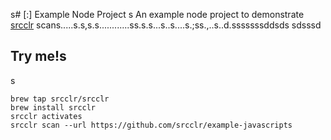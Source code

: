s# [:] Example Node Project
s
An example node project to demonstrate [srcclr](https://www.srcclr.com) scans.....s.s,s.s............ss.s.s...s..s....s.;ss.,..s..d.sssssssddsds
sdsssd
## Try me!s
s
```
brew tap srcclr/srcclr
brew install srcclr
srcclr activates
srcclr scan --url https://github.com/srcclr/example-javascripts
```
